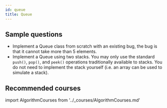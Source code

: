 ```yaml
---
id: queue
title: Queue
---
```


## Sample questions

- Implement a Queue class from scratch with an existing bug, the bug is that it cannot take more than 5 elements.
- Implement a Queue using two stacks. You may only use the standard `push()`, `pop()`, and `peek()` operations traditionally available to stacks. You do not need to implement the stack yourself (i.e. an array can be used to simulate a stack).

## Recommended courses

import AlgorithmCourses from '../\_courses/AlgorithmCourses.md'

<AlgorithmCourses />
